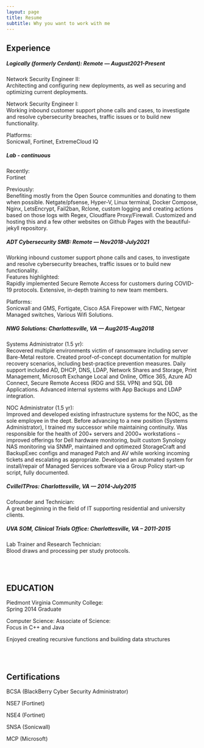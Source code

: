 ```yaml
---
layout: page
title: Resume
subtitle: Why you want to work with me
---
```


## Experience

##### Logically (formerly Cerdant): Remote — August2021-Present
Network Security Engineer II:  
Architecting and configuring new deployments, as well as securing and optimizing current deployments.  

Network Security Engineer I:  
Working inbound customer support phone calls and cases, to investigate and resolve cybersecurity breaches, traffic issues or to build new functionality.

Platforms:  
Sonicwall, Fortinet, ExtremeCloud IQ

##### Lab - continuous
Recently:  
Fortinet

Previously:  
Benefiting mostly from the Open Source communities and donating to them when possible. Netgate/pfsense, Hyper-V, Linux terminal, Docker Compose, Nginx, LetsEncrypt, Fail2ban, Rclone, custom logging and creating actions based on those logs with Regex, Cloudflare Proxy/Firewall. Customized and hosting this and a few other websites on Github Pages with the beautiful-jekyll repository.

##### ADT Cybersecurity SMB: Remote — Nov2018-July2021

Working inbound customer support phone calls and cases, to investigate and resolve cybersecurity breaches, traffic issues or to build new functionality.  
Features highlighted:  
Rapidly implemented Secure Remote Access for customers during COVID-19 protocols. 
Extensive, in-depth training to new team members.

Platforms:  
Sonicwall and GMS, Fortigate, Cisco ASA Firepower with FMC, Netgear Managed switches, Various Wifi Solutions.

##### NWG Solutions: Charlottesville, VA — Aug2015-Aug2018

Systems Administrator (1.5 yr):  
Recovered multiple environments victim of ransomware including server Bare-Metal restore. Created proof-of-concept documentation for multiple recovery scenarios, including best-practice prevention measures. Daily support included AD, DHCP, DNS, LDAP, Network Shares and Storage, Print Management, Microsoft Exchange Local and Online, Office 365, Azure AD Connect, Secure Remote Access (RDG and SSL VPN) and SQL DB Applications. Advanced internal systems with App Backups and LDAP integration.

NOC Administrator (1.5 yr):  
Improved and developed existing infrastructure systems for the NOC, as the sole employee in the dept. Before advancing to a new position (Systems Administrator), I trained my successor while maintaining continuity. Was responsible for the health of 200+ servers and 2000+ workstations – improved offerings for Dell hardware monitoring, built custom Synology NAS monitoring via SNMP, maintained and optimezed StorageCraft and BackupExec configs and managed Patch and AV while working incoming tickets and escalating as appropriate. Developed an automated system for install/repair of Managed Services software via a Group Policy start-up script, fully documented.

##### CvilleITPros: Charlottesville, VA — 2014-July2015

Cofounder and Technician:  
A great beginning in the field of IT supporting residential and university clients.

##### UVA SOM, Clinical Trials Office: Charlottesville, VA – 2011-2015

Lab Trainer and Research Technician:  
Blood draws and processing per study protocols.

<br/><br/>

## EDUCATION

Piedmont Virginia Community College:  
Spring 2014 Graduate

Computer Science: Associate of Science:  
Focus in C++ and Java

Enjoyed creating recursive functions and building data structures

<br/><br/>

## Certifications
BCSA (BlackBerry Cyber Security Administrator)

NSE7 (Fortinet)

NSE4 (Fortinet)

SNSA (Sonicwall)

MCP (Microsoft)
